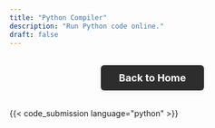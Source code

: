```yaml
---
title: "Python Compiler"
description: "Run Python code online."
draft: false
---
```


<div style="text-align:center; margin: 2rem 0;">
	<a href="/" style="display:inline-block;padding:0.75rem 2rem;background:#2d2d2d;color:#fff;border-radius:6px;text-decoration:none;font-size:1.1rem;font-weight:bold;box-shadow:0 2px 8px rgba(0,0,0,0.08);transition:background 0.2s;">Back to Home</a>
</div>

{{< code_submission language="python" >}}

